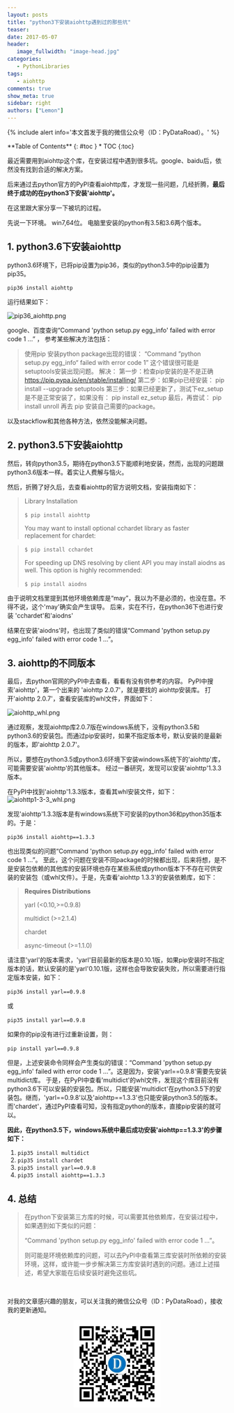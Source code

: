 ```yaml
---
layout: posts
title: "python3下安装aiohttp遇到过的那些坑"
teaser:
date: 2017-05-07
header:
   image_fullwidth: "image-head.jpg"
categories:
   - PythonLibraries
tags:
   - aiohttp
comments: true
show_meta: true
sidebar: right
authors: ["Lemon"]
---
```





{% include alert info='本文首发于我的微信公众号（ID：PyDataRoad）。' %}


<div class="panel radius" markdown="1">
**Table of Contents**
{: #toc }
*  TOC
{:toc}
</div>




最近需要用到aiohttp这个库，在安装过程中遇到很多坑。google、baidu后，依然没有找到合适的解决方案。

后来通过去python官方的PyPI查看aiohttp库，才发现一些问题，几经折腾，**最后终于成功的在python3下安装'aiohttp'。**

在这里跟大家分享一下被坑的过程。

先说一下环境。
win7,64位。
电脑里安装的python有3.5和3.6两个版本。

## 1. python3.6下安装aiohttp

python3.6环境下，已将pip设置为pip36，类似的python3.5中的pip设置为pip35。

```
pip36 install aiohttp
```

运行结果如下：

![pip36_aiohttp.png](http://upload-images.jianshu.io/upload_images/5462537-9993b556a8055e06.png?imageMogr2/auto-orient/strip%7CimageView2/2/w/1240)


google、百度查询“Command 'python setup.py egg_info' failed with error code 1 ...” ， 参考某些解决方法包括：
>使用pip 安装python package出现的错误：
“Command ”python setup.py egg_info“ failed with error code 1”
这个错误很可能是 setuptools安装出现问题。
解决：
第一步：检查pip安装的是不是正确
https://pip.pypa.io/en/stable/installing/
第二步：如果pip已经安装：
pip install --upgrade setuptools
第三步：如果已经更新了，测试下ez_setup是不是正常安装了，如果没有：
pip install ez_setup
最后，再尝试：
pip install unroll
再去 pip 安装自己需要的package。

以及stackflow和其他各种方法，依然没能解决问题。

## 2. python3.5下安装aiohttp
然后，转向python3.5，期待在python3.5下能顺利地安装，然而，出现的问题跟python3.6版本一样。着实让人费解与恼火。

然后，折腾了好久后，去查看aiohttp的官方说明文档，安装指南如下：

>Library Installation
>
>`$ pip install aiohttp`
>
>You may want to install optional cchardet library as faster replacement for chardet:

>`$ pip install cchardet`
>
>For speeding up DNS resolving by client API you may install aiodns as well. This option is highly recommended:
>
>`$ pip install aiodns`

由于说明文档里提到其他环境依赖库是“may”，我以为不是必须的，也没在意。不得不说，这个'may'确实会产生误导。
后来，实在不行，在python36下也进行安装 'cchardet'和'aiodns'

结果在安装'aiodns'时，也出现了类似的错误“Command 'python setup.py egg_info' failed with error code 1 ...”。

## 3. aiohttp的不同版本
最后，去python官网的PyPI中去查看，看看有没有供参考的内容。
PyPI中搜索'aiohttp'，第一个出来的 'aiohttp 2.0.7'，就是要找的 aiohttp安装库。
打开'aiohttp 2.0.7'，查看安装库的whl文件，界面如下：

![aiohttp_whl.png](http://upload-images.jianshu.io/upload_images/5462537-0f2cec64e055edca.png?imageMogr2/auto-orient/strip%7CimageView2/2/w/1240)


通过观察，发现aiohttp库2.0.7版在windows系统下，没有python3.5和python3.6的安装包。而通过pip安装时，如果不指定版本号，默认安装的是最新的版本，即'aiohttp 2.0.7'。

所以，要想在python3.5或python3.6环境下安装windows系统下的'aiohttp'库，可能需要安装'aiohttp'的其他版本。
经过一番研究，发现可以安装'aiohttp'1.3.3版本。

在PyPI中找到'aiohttp'1.3.3版本，查看其whl安装文件，如下：
![aiohttp1-3-3_whl.png](http://upload-images.jianshu.io/upload_images/5462537-65b38fe7d75826bc.png?imageMogr2/auto-orient/strip%7CimageView2/2/w/1240)


发现'aiohttp'1.3.3版本是有windows系统下可安装的python36和python35版本的。于是：

`pip36 install aiohttp==1.3.3`

也出现类似的问题“Command 'python setup.py egg_info' failed with error code 1 ...”。
至此，这个问题在安装不同package的时候都出现，后来将想，是不是安装包依赖的其他库的安装环境也存在某些系统或python版本下不存在可供安装的安装包（或whl文件）。于是，先查看'aiohttp 1.3.3'的安装依赖库，如下：
>**Requires Distributions**
>
>    yarl (<0.10,>=0.9.8)
>    
>    multidict (>=2.1.4)
>    
>    chardet
>    
>    async-timeout (>=1.1.0)

请注意'yarl'的版本需求，'yarl'目前最新的版本是0.10.1版，如果pip安装时不指定版本的话，默认安装的是'yarl'0.10.1版，这样也会导致安装失败，所以需要进行指定版本安装，如下：

`pip36 install yarl==0.9.8`

或

`pip35 install yarl==0.9.8`

如果你的pip没有进行过重新设置，则：

`pip install yarl==0.9.8`

但是，上述安装命令同样会产生类似的错误：“Command 'python setup.py egg_info' failed with error code 1 ...”。这是因为，安装'yarl==0.9.8'需要先安装multidict库。
于是，在PyPI中查看'multidict'的whl文件，发现这个库目前没有python3.6下可以安装的安装包。所以，只能安装'multidict'在python3.5下的安装包。继而，'yarl==0.9.8'以及'aiohttp==1.3.3'也只能安装python3.5的版本。而'chardet'，通过PyPI查看可知，没有指定python的版本，直接pip安装的就可以。

**因此，在python3.5下，windows系统中最后成功安装'aiohttp==1.3.3'的步骤如下：**
1. `pip35 install multidict`
2. `pip35 install chardet`
3. `pip35 install yarl==0.9.8`
4. `pip35 install aiohttp==1.3.3`


## 4. 总结
>在python下安装第三方库的时候，可以需要其他依赖库，在安装过程中，如果遇到如下类似的问题：
>
>“Command 'python setup.py egg_info' failed with error code 1 ...”。
>
>则可能是环境依赖库的问题，可以去PyPI中查看第三库安装时所依赖的安装环境，这样，或许能一步步解决第三方库安装时遇到的问题。通过上述描述，希望大家能在后续安装时避免这些坑。




<br>

对我的文章感兴趣的朋友，可以关注我的微信公众号（ID：PyDataRoad），接收我的更新通知。

<div align="center">
    <img src="/images/qrcode.jpg" width="200">
</div>
